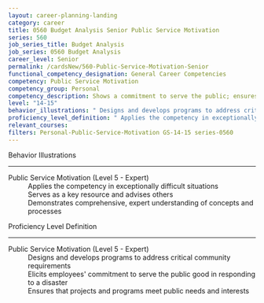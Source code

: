 ```yaml
---
layout: career-planning-landing
category: career
title: 0560 Budget Analysis Senior Public Service Motivation
series: 560
job_series_title: Budget Analysis
job_series: 0560 Budget Analysis
career_level: Senior
permalink: /cardsNew/560-Public-Service-Motivation-Senior
functional_competency_designation: General Career Competencies
competency: Public Service Motivation
competency_group: Personal
competency_description: Shows a commitment to serve the public; ensures that actions meet public needs; aligns organizational objectives and practices with public interests
level: "14-15"
behavior_illustrations: " Designs and develops programs to address critical community requirements  Elicits employees' commitment to serve the public good in responding to a disaster  Ensures that projects and programs meet public needs and interests"
proficiency_level_definition: " Applies the competency in exceptionally difficult situations  Serves as a key resource and advises others  Demonstrates comprehensive, expert understanding of concepts and processes"
relevant_courses: 
filters: Personal-Public-Service-Motivation GS-14-15 series-0560
---
```


<div class="desktop:grid-col-6 margin-y-3">
  <div class="border-top-2 bg-white padding-3 shadow-5 height-full members-hover border-1px button-border border-top-blue radius-lg">
    <p class="text-bold label-color font-size-21">Behavior Illustrations</p>
    <hr class="hr-green"/>
    <dl class="text-base card-content-color"><dt>Public Service Motivation (Level 5 - Expert)</dt><dd>Applies the competency in exceptionally difficult situations </dd><dd>Serves as a key resource and advises others </dd><dd>Demonstrates comprehensive, expert understanding of concepts and processes</dd></dl>
  </div>
</div>
<div class="desktop:grid-col-6 margin-y-3">
  <div class="border-top-2 bg-white padding-3 shadow-5 height-full members-hover border-1px button-border border-top-blue radius-lg">
    <p class="text-bold label-color font-size-21">Proficiency Level Definition</p>
     <hr class="hr-green"/>
    <dl class="text-base card-content-color"><dt>Public Service Motivation (Level 5 - Expert)</dt><dd>Designs and develops programs to address critical community requirements </dd><dd>Elicits employees' commitment to serve the public good in responding to a disaster </dd><dd>Ensures that projects and programs meet public needs and interests</dd></dl>
  </div>
</div>